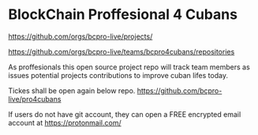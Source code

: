 # BlockChain Proffesional 4 Cubans

https://github.com/orgs/bcpro-live/projects/

https://github.com/orgs/bcpro-live/teams/bcpro4cubans/repositories

As proffesionals this open source project repo will track team members as issues potential projects contributions to improve cuban lifes today.

Tickes shall be open again below repo. 
https://github.com/bcpro-live/pro4cubans


If users do not have git account, they can open a FREE encrypted email account at https://protonmail.com/ 
